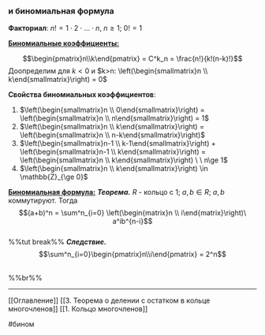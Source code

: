 ### и биномиальная формула

**Факториал**:  $n! = 1\cdot2\cdot\dotsc\cdot n,\ n\ge 1; \ 0!=1$

<ins>**Биномиальные коэффициенты:**</ins>

$$\begin{pmatrix}n\\k\end{pmatrix} = C^k_n = \frac{n!}{k!(n-k)!}$$
Доопределим для $k<0$ и $k>n: \left(\begin{smallmatrix}n \\ k\end{smallmatrix}\right) = 0$

**Свойства биномиальных коэффициентов**:
1. $\left(\begin{smallmatrix}n \\ 0\end{smallmatrix}\right) = \left(\begin{smallmatrix}n \\ n\end{smallmatrix}\right) = 1$
2. $\left(\begin{smallmatrix}n \\ k\end{smallmatrix}\right) = \left(\begin{smallmatrix}n \\ n-k\end{smallmatrix}\right)$
3. $\left(\begin{smallmatrix}n-1 \\ k-1\end{smallmatrix}\right) + \left(\begin{smallmatrix}n-1 \\ k\end{smallmatrix}\right) = \left(\begin{smallmatrix}n \\ k\end{smallmatrix}\right) \ \ n\ge 1$
4. $\left(\begin{smallmatrix}n \\ k\end{smallmatrix}\right) \in \mathbb{Z}_{\ge 0}$

<ins>**Биномиальная формула:**</ins>
***Теорема.*** $R$ - кольцо с 1; $a,b \in R$; $a, b$ коммутируют.
Тогда $$(a+b)^n = \sum^n_{i=0} \left(\begin{matrix}n \\ i\end{matrix}\right)\ a^ib^{n-i}$$
<br>%%tut break%%
***Следствие.***
$$\sum^n_{i=0}\begin{pmatrix}n\\i\end{pmatrix} = 2^n$$

<br>%%br%%

---
[[Оглавление]] 
[[3. Теорема о делении с остатком в кольце многочленов]]
[[1. Кольцо многочленов]]

#бином